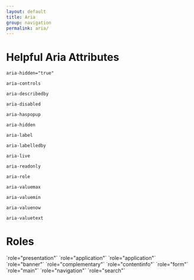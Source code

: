 ```yaml
---
layout: default
title: Aria
group: navigation
permalink: aria/
---
```


<div id="home">
  <h1>Helpful Aria Attributes</h1>

`aria-hidden="true"`

`aria-controls`

`aria-describedby`

`aria-disabled`

`aria-haspopup`

`aria-hidden`

`aria-label`

`aria-labelledby`

`aria-live`

`aria-readonly`

`aria-role`

`aria-valuemax`

`aria-valuemin`

`aria-valuenow`

`aria-valuetext`


<h1>Roles</h1>
`role="presentation"`
`role="application"`
`role="application"`
`role="banner"`
`role="complementary"`
`role="contentinfo"`
`role="form"`
`role="main"`
`role="navigation"`
`role="search"`

</div>